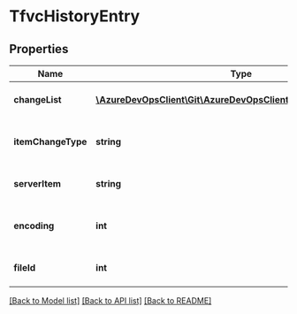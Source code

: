 # TfvcHistoryEntry

## Properties
Name | Type | Description | Notes
------------ | ------------- | ------------- | -------------
**changeList** | [**\AzureDevOpsClient\Git\AzureDevOpsClient\Git\Model\ChangeList**](ChangeList.md) | The Change list (changeset/commit/shelveset) for this point in history | [optional] 
**itemChangeType** | **string** | The change made to the item from this change list (only relevant for File history, not folders) | [optional] 
**serverItem** | **string** | The path of the item at this point in history (only relevant for File history, not folders) | [optional] 
**encoding** | **int** | The encoding of the item at this point in history (only relevant for File history, not folders) | [optional] 
**fileId** | **int** | The file id of the item at this point in history (only relevant for File history, not folders) | [optional] 

[[Back to Model list]](../README.md#documentation-for-models) [[Back to API list]](../README.md#documentation-for-api-endpoints) [[Back to README]](../README.md)


